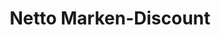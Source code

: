 ---
title: "Netto Marken-Discount"
url: /ichenhausen/netto-marken-discount-guenzburger-strasse/
shop: Supermarkt
---